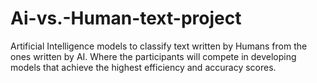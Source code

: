 # Ai-vs.-Human-text-project
Artificial Intelligence models to classify text written by Humans from the ones written by AI. Where the participants will compete in developing models that achieve the highest efficiency and accuracy scores.
